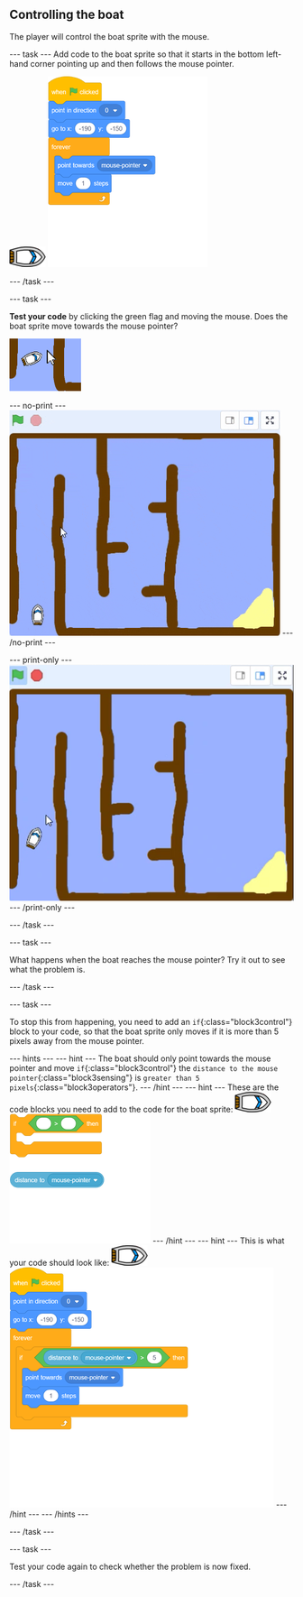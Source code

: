 ## Controlling the boat

The player will control the boat sprite with the mouse.

--- task ---
Add code to the boat sprite so that it starts in the bottom left-hand corner pointing up and then follows the mouse pointer.

![boat-sprite](images/boat_resize.png)
![blocks_1545295997_15289](images/blocks_1545295997_15289.png)

--- /task ---

--- task ---

__Test your code__ by clicking the green flag and moving the mouse. Does the boat sprite move towards the mouse pointer?

 ![screenshot](images/boat-mouse.png)

--- no-print ---
 ![screenshot](images/boat-pointer-test-anim.gif)
--- /no-print ---

--- print-only --- 
 ![screenshot](images/boat-pointer-test-anim.png)
--- /print-only ---

--- /task ---

--- task ---

What happens when the boat reaches the mouse pointer? Try it out to see what the problem is.

--- /task ---

--- task ---

To stop this from happening, you need to add an `if`{:class="block3control"} block to your code, so that the boat sprite only moves if it is more than 5 pixels away from the mouse pointer.

--- hints ---
--- hint ---
The boat should only point towards the mouse pointer and move `if`{:class="block3control"} the `distance to the mouse pointer`{:class="block3sensing"} is `greater than 5 pixels`{:class="block3operators"}.
--- /hint ---
--- hint ---
These are the code blocks you need to add to the code for the boat sprite:
![boat-sprite](images/boat_resize.png)
![blocks_1545295999_1014998](images/blocks_1545295999_1014998.png)
--- /hint ---
--- hint ---
This is what your code should look like:
![boat-sprite](images/boat_resize.png)
![blocks_1545296000_18629](images/blocks_1545296000_18629.png)
--- /hint ---
--- /hints ---

--- /task ---

--- task ---

Test your code again to check whether the problem is now fixed.

--- /task ---

